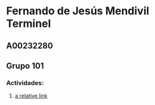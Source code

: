 # Fernando de Jesús Mendivil Terminel
## A00232280
## Grupo 101

### Actividades:
1. [a relative link](Actividad.ipynb)